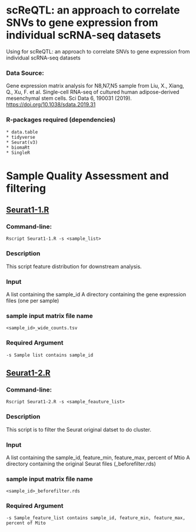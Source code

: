 # scReQTL: an approach to correlate SNVs to gene expression from individual scRNA-seq datasets
Using for scReQTL: an approach to correlate SNVs to gene expression from individual scRNA-seq datasets

### Data Source:
Gene expression matrix analysis for N8,N7,N5 sample from Liu, X., Xiang, Q., Xu, F. et al. Single-cell RNA-seq of cultured human adipose-derived mesenchymal stem cells. Sci Data 6, 190031 (2019). https://doi.org/10.1038/sdata.2019.31

### R-packages required (dependencies)
	* data.table
	* tidyverse
	* Seurat(v3)
	* biomaRt
	* SingleR

# Sample Quality Assessment and filtering

## [Seurat1-1.R](https://github.com/hliu5259/scReQTL/blob/master/seurat1-1.R)
### Command-line:
	Rscript Seurat1-1.R -s <sample_list>

### Description

This script feature distribution for downstream analysis. 


### Input 
A list containing the sample_id 
A directory containing the gene expression files (one per sample) 

### sample input matrix file name
	<sample_id>_wide_counts.tsv 

### Required Argument
	-s Sample list contains sample_id
	

## [Seurat1-2.R](https://github.com/hliu5259/scReQTL/blob/master/seurat1-2.R)
### Command-line:
	Rscript Seurat1-2.R -s <sample_feauture_list>

### Description

This script is to filter the Seurat original datset to do cluster.


### Input 
A list containing the sample_id, feature_min, feature_max, percent of Mtio
A directory containing the original Seurat files (_beforefilter.rds)

### sample input matrix file name
	<sample_id>_beforefilter.rds

### Required Argument
	-s Sample_feature_list contains sample_id, feature_min, feature_max, percent of Mito
